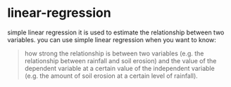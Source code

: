 # linear-regression
simple linear regression 
it is used to estimate the relationship between two variables. you can use simple linear regression when you want to know:
>how strong the relationship is between two variables (e.g. the relationship between rainfall and soil erosion) and
>the value of the dependent variable at a certain value of the independent variable (e.g. the amount of soil erosion at a certain level of rainfall).
